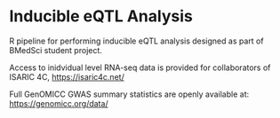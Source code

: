 # Inducible eQTL Analysis

R pipeline for performing inducible eQTL analysis designed as part of BMedSci student project.

Access to inidvidual level RNA-seq data is provided for collaborators of ISARIC 4C, https://isaric4c.net/ 

Full GenOMICC GWAS summary statistics are openly available at: https://genomicc.org/data/
